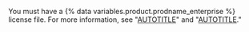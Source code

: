 You must have a {% data variables.product.prodname_enterprise %} license file. For more information, see "[AUTOTITLE](/get-started/signing-up-for-github/setting-up-a-trial-of-github-enterprise-server#setting-up-your-trial-of-github-enterprise-server)" and "[AUTOTITLE](/billing/managing-your-license-for-github-enterprise/about-licenses-for-github-enterprise)."
